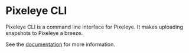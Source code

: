 # Pixeleye CLI

Pixeleye CLI is a command line interface for Pixeleye. It makes uploading snapshots to Pixeleye a breeze.

See the [documentation](https://pixeleye.io/docs) for more information.